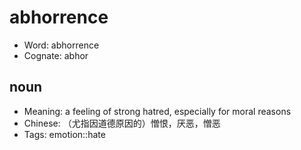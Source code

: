 # abhorrence

- Word: abhorrence
- Cognate: abhor

## noun

- Meaning: a feeling of strong hatred, especially for moral reasons
- Chinese: （尤指因道德原因的）憎恨，厌恶，憎恶
- Tags: emotion::hate

